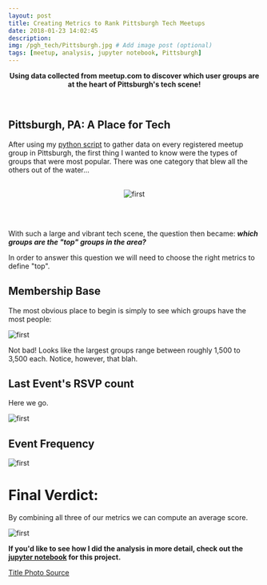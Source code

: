 ```yaml
---
layout: post
title: Creating Metrics to Rank Pittsburgh Tech Meetups
date: 2018-01-23 14:02:45
description: 
img: /pgh_tech/Pittsburgh.jpg # Add image post (optional)
tags: [meetup, analysis, jupyter notebook, Pittsburgh]
---
```

<p align = "center">
<b>
Using data collected from meetup.com to discover which user groups are at the heart of Pittsburgh's tech scene!</b>
</p>
<br>

## Pittsburgh, PA: A Place for Tech

After using my [python script]({{site.url}}/meetup-api-data/) to gather data on every registered meetup group in Pittsburgh, the first thing I wanted to know were the types of groups that were most popular.  There was one category that blew all the others out of the water...
<br>
<br>
<p align = "center">
<img src= "{{site.url}}/assets/img/pgh_tech/tech_groups_pgh.jpeg" alt="first">
</p>
<br>
<br>

With such a large and vibrant tech scene, the question then became: ***which groups are the "top" groups in the area?***

In order to answer this question we will need to choose the right metrics to define "top".  

## Membership Base

The most obvious place to begin is simply to see which groups have the most people:

![first]({{site.url}}/assets/img/pgh_tech/members_rank.png)

Not bad!  Looks like the largest groups range between roughly 1,500 to 3,500 each.  Notice, however, that blah.

## Last Event's RSVP count

Here we go.
	
![first]({{site.url}}/assets/img/pgh_tech/last_rsvp_rank.png)

## Event Frequency

![first]({{site.url}}/assets/img/pgh_tech/event_freq_rank.png)

# Final Verdict:

By combining all three of our metrics we can compute an average score.

![first]({{site.url}}/assets/img/pgh_tech/final_score.png)
	


**If you'd like to see how I did the analysis in more detail, check out the [jupyter notebook](https://github.com/awgraves/meetup_api/blob/master/meetup_csv_gen.py) for this project.**

[Title Photo Source](https://securecdn.pymnts.com/wp-content/uploads/2017/05/Pittsburgh.jpg)